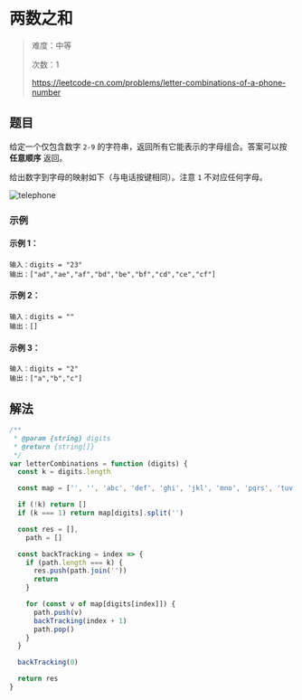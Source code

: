 # 两数之和

> 难度：中等
>
> 次数：1
>
> https://leetcode-cn.com/problems/letter-combinations-of-a-phone-number

## 题目

给定一个仅包含数字 `2-9` 的字符串，返回所有它能表示的字母组合。答案可以按 **任意顺序** 返回。

给出数字到字母的映射如下（与电话按键相同）。注意 `1` 不对应任何字母。

![telephone](https://assets.leetcode-cn.com/aliyun-lc-upload/uploads/2021/11/09/200px-telephone-keypad2svg.png)

### 示例

#### 示例 1：

```
输入：digits = "23"
输出：["ad","ae","af","bd","be","bf","cd","ce","cf"]
```

#### 示例 2：

```
输入：digits = ""
输出：[]
```

#### 示例 3：

```
输入：digits = "2"
输出：["a","b","c"]
```

## 解法

```javascript
/**
 * @param {string} digits
 * @return {string[]}
 */
var letterCombinations = function (digits) {
  const k = digits.length

  const map = ['', '', 'abc', 'def', 'ghi', 'jkl', 'mno', 'pqrs', 'tuv', 'wxyz']

  if (!k) return []
  if (k === 1) return map[digits].split('')

  const res = [],
    path = []

  const backTracking = index => {
    if (path.length === k) {
      res.push(path.join(''))
      return
    }

    for (const v of map[digits[index]]) {
      path.push(v)
      backTracking(index + 1)
      path.pop()
    }
  }

  backTracking(0)

  return res
}
```
